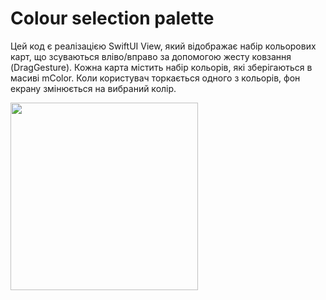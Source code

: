 # Colour selection palette

Цей код є реалізацією SwiftUI View, який відображає набір кольорових карт, що зсуваються вліво/вправо за допомогою жесту ковзання (DragGesture). Кожна карта містить набір кольорів, які зберігаються в масиві mColor. Коли користувач торкається одного з кольорів, фон екрану змінюється на вибраний колір.


<img src="https://github.com/ItsMeIns/Colour-selection-through-the-palette/assets/106601710/65ab35a9-31a7-4664-9dae-67ea762a4e07" width="300" />
